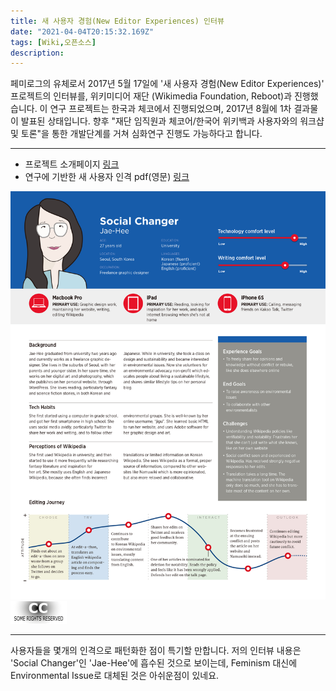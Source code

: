 ```yaml
---
title: 새 사용자 경험(New Editor Experiences) 인터뷰
date: "2021-04-04T20:15:32.169Z"
tags: [Wiki,오픈소스]
description: 
---
```


페미로그의 유체로서 2017년 5월 17일에 '새 사용자 경험(New Editor Experiences)' 프로젝트의 인터뷰를, 위키미디어 재단 (Wikimedia Foundation, Reboot)과 진행했습니다. 이 연구 프로젝트는 한국과 체코에서 진행되었으며, 2017년 8월에 1차 결과물이 발표된 상태입니다. 향후 "재단 임직원과 체코어/한국어 위키백과 사용자와의 워크샵 및 토론"을 통한 개발단계를 거쳐 심화연구 진행도 가능하다고 합니다.

---

- 프로젝트 소개페이지 <a href="https://www.mediawiki.org/wiki/New_Editor_Experiences/ko" targt="_blank"> 링크 </a>
- 연구에 기반한 새 사용자 인격 pdf(영문) <a href="https://meta.wikimedia.org/wiki/File:New_Editor_Experiences_user_personas,_August_2017.pdf" targt="_blank"> 링크 </a>

![New_Editor_Experiences_user_personas_August_2017-13](./New_Editor_Experiences_user_personas_August_2017-13.jpg)
![CC_some_rights_reserved](./CC_some_rights_reserved.png)

---

사용자들을 몇개의 인격으로 패턴화한 점이 특기할 만합니다. 저의 인터뷰 내용은 'Social Changer'인 'Jae-Hee'에 흡수된 것으로 보이는데, Feminism 대신에 Environmental Issue로 대체된 것은 아쉬운점이 있네요.